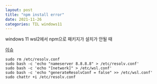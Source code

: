 ```yaml
---
layout: post
title: "npm install error"
date: 2021-11-26
categories: TIL windows11 
---
```



windows 11 wsl2에서 npm으로 패키지가 설치가 안될 때

[이슈](https://github.com/microsoft/WSL/issues/7254)
```
sudo rm /etc/resolv.conf
sudo bash -c 'echo "nameserver 8.8.8.8" > /etc/resolv.conf'
sudo bash -c 'echo "[network]" > /etc/wsl.conf'
sudo bash -c 'echo "generateResolvConf = false" >> /etc/wsl.conf'
sudo chattr +i /etc/resolv.conf
```